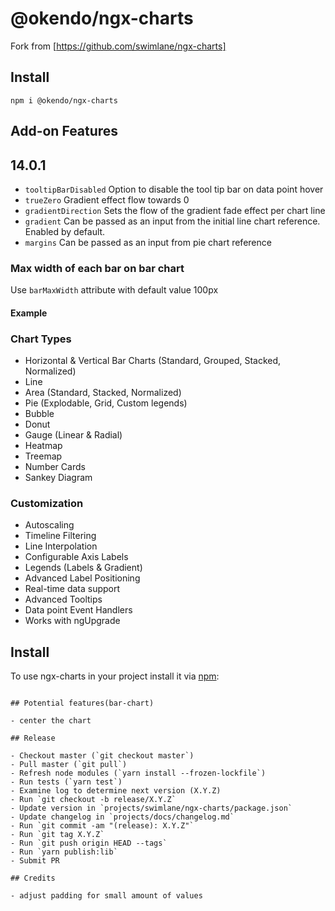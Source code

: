 # @okendo/ngx-charts

Fork from [https://github.com/swimlane/ngx-charts]

## Install

`npm i @okendo/ngx-charts`

## Add-on Features

## 14.0.1
- `tooltipBarDisabled` Option to disable the tool tip bar on data point hover
- `trueZero` Gradient effect flow towards 0
- `gradientDirection` Sets the flow of the gradient fade effect per chart line
- `gradient` Can be passed as an input from the initial line chart reference. Enabled by default.
- `margins` Can be passed as an input from pie chart reference

### Max width of each bar on bar chart

Use `barMaxWidth` attribute with default value 100px

#### Example

### Chart Types

- Horizontal & Vertical Bar Charts (Standard, Grouped, Stacked, Normalized)
- Line
- Area (Standard, Stacked, Normalized)
- Pie (Explodable, Grid, Custom legends)
- Bubble
- Donut
- Gauge (Linear & Radial)
- Heatmap
- Treemap
- Number Cards
- Sankey Diagram

### Customization

- Autoscaling
- Timeline Filtering
- Line Interpolation
- Configurable Axis Labels
- Legends (Labels & Gradient)
- Advanced Label Positioning
- Real-time data support
- Advanced Tooltips
- Data point Event Handlers
- Works with ngUpgrade

## Install

To use ngx-charts in your project install it via [npm](https://www.npmjs.com/package/@swimlane/ngx-charts):

```

## Potential features(bar-chart)

- center the chart

## Release

- Checkout master (`git checkout master`)
- Pull master (`git pull`)
- Refresh node modules (`yarn install --frozen-lockfile`)
- Run tests (`yarn test`)
- Examine log to determine next version (X.Y.Z)
- Run `git checkout -b release/X.Y.Z`
- Update version in `projects/swimlane/ngx-charts/package.json`
- Update changelog in `projects/docs/changelog.md`
- Run `git commit -am "(release): X.Y.Z"`
- Run `git tag X.Y.Z`
- Run `git push origin HEAD --tags`
- Run `yarn publish:lib`
- Submit PR

## Credits

- adjust padding for small amount of values
